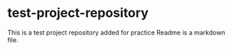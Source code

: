 # test-project-repository
This is a test project repository added for practice
Readme is a markdown file.
